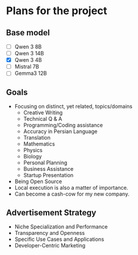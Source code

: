 # Plans for the project

## Base model 

- [ ] Qwen 3 8B
- [ ] Qwen 3 14B
- [x] Qwen 3 4B
- [ ] Mistral 7B
- [ ] Gemma3 12B

## Goals

- Focusing on distinct, yet related, topics/domains
    - Creative Writing
    - Technical Q & A 
    - Programming/Coding assistance
    - Accuracy in Persian Language
    - Translation
    - Mathematics
    - Physics 
    - Biology
    - Personal Planning 
    - Business Assistance
    - Startup Presentation
- Being Open Source
- Local execution is also a matter of importance.
- Can become a cash-cow for my new company.

## Advertisement Strategy

- Niche Specialization and Performance
- Transparency and Openness
- Specific Use Cases and Applications
- Developer-Centric Marketing